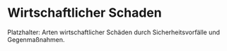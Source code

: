 # Wirtschaftlicher Schaden

Platzhalter: Arten wirtschaftlicher Schäden durch Sicherheitsvorfälle und Gegenmaßnahmen.
